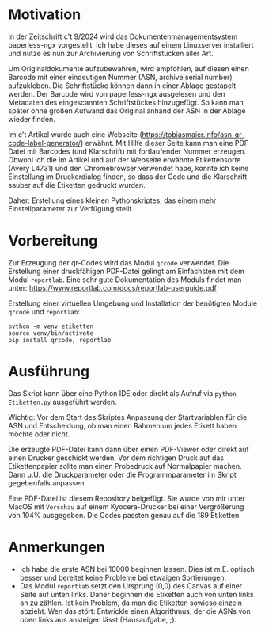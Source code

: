 # Motivation

In der Zeitschrift c't 9/2024 wird das Dokumentenmanagementsystem paperless-ngx vorgestellt. Ich habe dieses auf einem Linuxserver installiert und nutze es nun zur Archivierung von Schriftstücken aller Art.

Um Originaldokumente aufzubewahren, wird empfohlen, auf diesen einen Barcode mit einer eindeutigen Nummer (ASN, archive serial number) aufzukleben. Die Schriftstücke können dann in einer Ablage gestapelt werden. Der Barcode wird von paperless-ngx ausgelesen und den Metadaten des eingescannten Schriftstückes hinzugefügt. So kann man später ohne großen Aufwand das Original anhand der ASN in der Ablage wieder finden.

Im c't Artikel wurde auch eine Webseite (https://tobiasmaier.info/asn-qr-code-label-generator/) erwähnt. Mit Hilfe dieser Seite kann man eine PDF-Datei mit Barcodes (und Klarschrift) mit fortlaufender Nummer erzeugen. Obwohl ich die im Artikel und auf der Webseite erwähnte Etikettensorte (Avery L4731) und den Chromebrowser verwendet habe, konnte ich keine Einstellung im Druckerdialog finden, so dass der Code und die Klarschrift sauber auf die Etiketten gedruckt wurden.

Daher: Erstellung eines kleinen Pythonskriptes, das einem mehr Einstellparameter zur Verfügung stellt.

# Vorbereitung
Zur Erzeugung der qr-Codes wird das Modul `qrcode` verwendet. Die Erstellung einer druckfähigen PDF-Datei gelingt am Einfachsten mit dem Modul `reportlab`. Eine sehr gute Dokumentation des Moduls findet man unter: https://www.reportlab.com/docs/reportlab-userguide.pdf

Erstellung einer virtuellen Umgebung und Installation der benötigten Module `qrcode` und `reportlab`:

```
python -m venv etiketten
source venv/bin/activate
pip install qrcode, reportlab
```
# Ausführung
Das Skript kann über eine Python IDE oder direkt als Aufruf via `python Etiketten.py` ausgeführt werden.

Wichtig: Vor dem Start des Skriptes Anpassung der Startvariablen für die ASN und Entscheidung, ob man einen Rahmen um jedes Etikett haben möchte oder nicht.

Die erzeugte PDF-Datei kann dann über einen PDF-Viewer oder direkt auf einen Drucker geschickt werden. Vor dem richtigen Druck auf das Etikettenpapier sollte man einen Probedruck auf Normalpapier machen. Dann u.U. die Druckparameter oder die Programmparameter im Skript gegebenfalls anpassen.

Eine PDF-Datei ist diesem Repository beigefügt. Sie wurde von mir unter MacOS mit `Vorschau` auf einem Kyocera-Drucker bei einer Vergrößerung von 104% ausgegeben. Die Codes passten genau auf die 189 Etiketten.

# Anmerkungen
* Ich habe die erste ASN bei 10000 beginnen lassen. Dies ist m.E. optisch besser und bereitet keine Probleme bei etwaigen Sortierungen.
* Das Modul `reportlab` setzt den Ursprung (0,0) des Canvas auf einer Seite auf unten links. Daher beginnen die Etiketten auch von unten links an zu zählen. Ist kein Problem, da man die Etiketten sowieso einzeln abzieht. Wen das stört: Entwickle einen Algorithmus, der die ASNs von oben links aus ansteigen lässt (Hausaufgabe, ;). 
